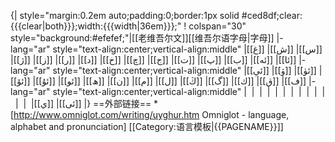 {| style="margin:0.2em auto;padding:0;border:1px solid #ced8df;clear:{{{clear|both}}};width:{{{width|36em}}};"
! colspan="30" style="background:#efefef;"|[[老维吾尔文]][[维吾尔语字母|字母]]
|- lang="ar" style="text-align:center;vertical-align:middle"
|[[&#1594;]]
|[[&#1588;]]
|[[&#1587;]]
|[[&#1688;]]
|[[&#1586;]]
|[[&#1585;]]
|[[&#1583;]]
|[[&#1582;]]
|[[&#1670;]]
|[[&#1580;]]
|[[&#1578;]]
|[[&#1662;]]
|[[&#1576;]]
|[[&#1574;&#1749;]]
|[[&#1574;&#1575;]]
|- lang="ar" style="text-align:center;vertical-align:middle"
|[[&#1574;&#1744;]]
|[[&#1739;]]
|[[&#1574;&#1736;]]
|[[&#1574;&#1734;]]
|[[&#1574;&#1735;]]
|[[&#1574;&#1608;]]
|[[&#1726;]]
|[[&#1606;]]
|[[&#1605;]]
|[[&#1604;]]
|[[&#1709;]]
|[[&#1711;]]
|[[&#1603;]]
|[[&#1602;]]
|[[&#1601;]]
|- lang="ar" style="text-align:center;vertical-align:middle"
|&nbsp;
|&nbsp;
|&nbsp;
|&nbsp;
|&nbsp;
|&nbsp;
|&nbsp;
|&nbsp;
|&nbsp;
|&nbsp;
|&nbsp;
|&nbsp;
|&nbsp;
|[[&#1610;]]
|[[&#1574;&#1609;]]
|}<noinclude>
==外部链接==
*[http://www.omniglot.com/writing/uyghur.htm Omniglot - language, alphabet and pronunciation]
[[Category:语言模板|{{PAGENAME}}]]
</noinclude>